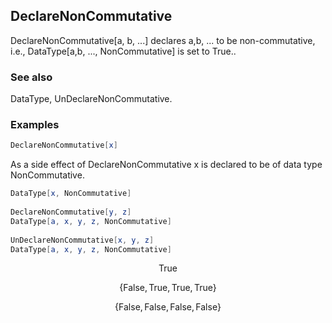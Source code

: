 ##  DeclareNonCommutative 

DeclareNonCommutative[a, b, ...] declares a,b, ... to be non-commutative, i.e., DataType[a,b, ..., NonCommutative] is set to True..

###  See also 

DataType, UnDeclareNonCommutative.

###  Examples 

```mathematica
DeclareNonCommutative[x]

```

As a side effect of DeclareNonCommutative x is declared to be of data type NonCommutative.

```mathematica
DataType[x, NonCommutative] 
 
DeclareNonCommutative[y, z]
DataType[a, x, y, z, NonCommutative] 
 
UnDeclareNonCommutative[x, y, z]
DataType[a, x, y, z, NonCommutative]
```

$$\text{True}$$

$$\{\text{False},\text{True},\text{True},\text{True}\}$$

$$\{\text{False},\text{False},\text{False},\text{False}\}$$